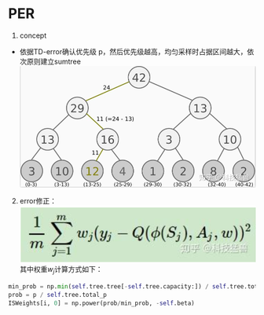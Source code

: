 # PER
1. concept
- 依据TD-error确认优先级 p，然后优先级越高，均匀采样时占据区间越大，依次原则建立sumtree
![alt text](image.png)
2. error修正：
![alt text](image-1.png)
其中权重$w_j$计算方式如下：
```python
min_prob = np.min(self.tree.tree[-self.tree.capacity:]) / self.tree.total_p
prob = p / self.tree.total_p
ISWeights[i, 0] = np.power(prob/min_prob, -self.beta)
```